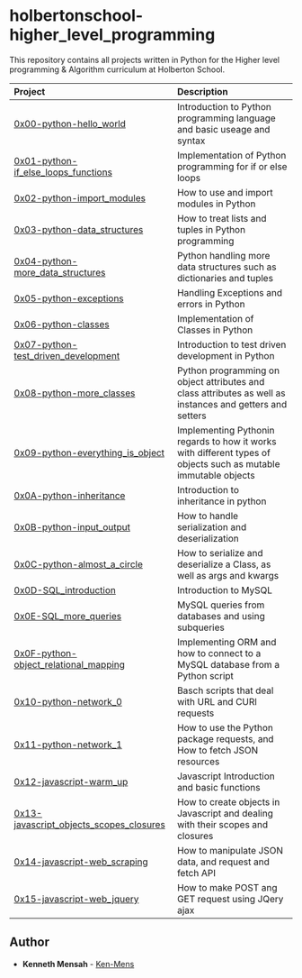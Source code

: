 # holbertonschool-higher_level_programming

This repository contains all projects written in Python for the Higher level programming & Algorithm curriculum at Holberton School.

| Project | Description
| :--- | :--- |
| [0x00-python-hello_world](./0x00-python-hello_world) | Introduction to Python programming language and basic useage and syntax |
| [0x01-python-if_else_loops_functions](./0x01-python-if_else_loops_functions) |  Implementation of Python programming for if or else loops |
| [0x02-python-import_modules](./0x02-python-import_modules) | How to use and import modules in Python |
| [0x03-python-data_structures](./0x03-python-data_structures) | How to treat lists and tuples in Python programming|
| [0x04-python-more_data_structures](./0x04-python-more_data_structures) | Python handling  more data structures such as dictionaries and tuples|
| [0x05-python-exceptions](./0x05-python-exceptions) | Handling Exceptions and errors in Python |
| [0x06-python-classes](./0x06-python-classes) | Implementation of Classes in Python |
| [0x07-python-test_driven_development](./0x07-python-test_driven_development) | Introduction to test driven development in Python |
| [0x08-python-more_classes](./0x08-python-more_classes) | Python programming on object attributes and class attributes as well as instances and getters and setters |
| [0x09-python-everything_is_object](./0x09-python-everything_is_object) | Implementing Pythonin regards to how it works with different types of objects such as mutable immutable objects |
| [0x0A-python-inheritance](./0x0A-python-inheritance) | Introduction to inheritance in python |
| [0x0B-python-input_output](./0x0B-python-input_output) | How to handle serialization and deserialization |
| [0x0C-python-almost_a_circle](./0x0C-python-almost_a_circle) | How to serialize and deserialize a Class, as well as args and kwargs |
| [0x0D-SQL_introduction](./0x0D-SQL_introduction) | Introduction to MySQL |
| [0x0E-SQL_more_queries](./0x0E-SQL_more_queries) | MySQL queries from databases and using subqueries |
| [0x0F-python-object_relational_mapping](./0x0F-python-object_relational_mapping) | Implementing ORM and how to connect to a MySQL database from a Python script |
| [0x10-python-network_0](./0x10-python-network_0) | Basch scripts that deal with URL and CURl requests|
| [0x11-python-network_1](./0x11-python-network_1) | How to use the Python package requests, and How to fetch JSON resources |
| [0x12-javascript-warm_up](./0x12-javascript-warm_up) | Javascript Introduction and basic functions |
| [0x13-javascript_objects_scopes_closures](./0x13-javascript_objects_scopes_closures) | How to create objects in Javascript and dealing with their scopes and closures |
| [0x14-javascript-web_scraping](./0x14-javascript-web_scraping) | How to manipulate JSON data, and request and fetch API |
| [0x15-javascript-web_jquery](./0x15-javascript-web_jquery) | How to make POST ang GET request using JQery ajax |

## Author

- **Kenneth Mensah** - [Ken-Mens](https://github.com/Ken-Mens)
